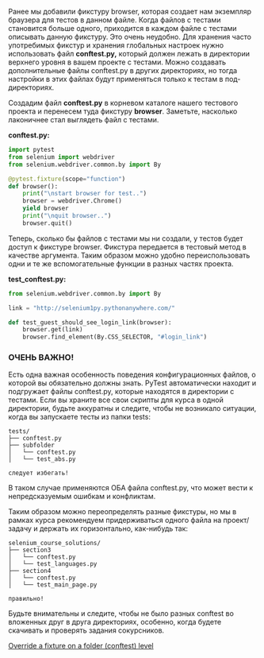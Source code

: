 Ранее мы добавили фикстуру browser, которая создает нам экземпляр браузера для тестов в данном файле. Когда файлов с тестами становится больше одного, приходится в каждом файле с тестами описывать данную фикстуру. Это очень неудобно. Для хранения часто употребимых фикстур и хранения глобальных настроек нужно использовать файл **conftest.py,** который должен лежать в директории верхнего уровня в вашем проекте с тестами. Можно создавать дополнительные файлы conftest.py в других директориях, но тогда настройки в этих файлах будут применяться только к тестам в под-директориях.

Создадим файл **conftest.py** в корневом каталоге нашего тестового проекта и перенесем туда фикстуру **browser**. Заметьте, насколько лаконичнее стал выглядеть файл с тестами.

**conftest.py:**
```python
import pytest
from selenium import webdriver
from selenium.webdriver.common.by import By

@pytest.fixture(scope="function")
def browser():
    print("\nstart browser for test..")
    browser = webdriver.Chrome()
    yield browser
    print("\nquit browser..")
    browser.quit()
```

Теперь, сколько бы файлов с тестами мы ни создали, у тестов будет доступ к фикстуре browser. Фикстура передается в тестовый метод в качестве аргумента. Таким образом можно удобно переиспользовать одни и те же вспомогательные функции в разных частях проекта.
  
**test_conftest.py:**
```python
from selenium.webdriver.common.by import By

link = "http://selenium1py.pythonanywhere.com/"

def test_guest_should_see_login_link(browser):
    browser.get(link)
    browser.find_element(By.CSS_SELECTOR, "#login_link")
```

### **ОЧЕНЬ ВАЖНО!** 

Есть одна важная особенность поведения конфигурационных файлов, о которой вы обязательно должны знать. PyTest автоматически находит и подгружает файлы conftest.py, которые находятся в директории с тестами. Если вы храните все свои скрипты для курса в одной директории, будьте аккуратны и следите, чтобы не возникало ситуации, когда вы запускаете тесты из папки tests:

```no-highlight
tests/
├── conftest.py
├── subfolder
│   └── conftest.py
│   └── test_abs.py

следует избегать!
```

В таком случае применяются ОБА файла conftest.py, что может вести к непредсказуемым ошибкам и конфликтам.  

Таким образом можно переопределять разные фикстуры, но мы в рамках курса рекомендуем придерживаться одного файла на проект/задачу и держать их горизонтально, как-нибудь так: 

```no-highlight
selenium_course_solutions/
├── section3
│   └── conftest.py
│   └── test_languages.py
├── section4 
│   └── conftest.py
│   └── test_main_page.py

правильно!
```

Будьте внимательны и следите, чтобы не было разных conftest во вложенных друг в друга директориях, особенно, когда будете скачивать и проверять задания сокурсников.

[Override a fixture on a folder (conftest) level](https://docs.pytest.org/en/7.1.x/how-to/fixtures.html?highlight=fixture%20folder#override-a-fixture-on-a-folder-conftest-level)